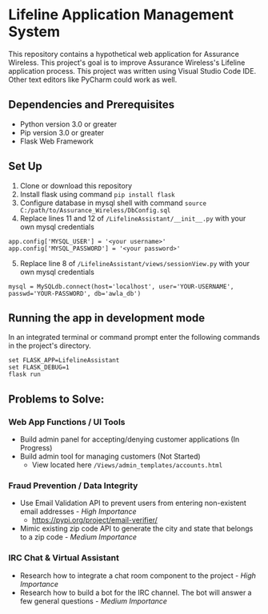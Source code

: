 # Lifeline Application Management System 
This repository contains a hypothetical web application for Assurance Wireless. This project's goal is to improve Assurance Wireless's Lifeline application process. This project was written using Visual Studio Code IDE. Other text editors like PyCharm could work as well.

## Dependencies and Prerequisites
* Python version 3.0 or greater 
* Pip version 3.0 or greater
* Flask Web Framework

## Set Up
1. Clone or download this repository
2. Install flask using command `pip install flask`
3. Configure database in mysql shell with command `source C:/path/to/Assurance_Wireless/DbConfig.sql`
4. Replace lines 11 and 12 of `/LifelineAssistant/__init__.py` with your own mysql credentials
```
app.config['MYSQL_USER'] = '<your username>'
app.config['MYSQL_PASSWORD'] = '<your password>'
```
5. Replace line 8 of `/LifelineAssistant/views/sessionView.py` with your own mysql credentials
```
mysql = MySQLdb.connect(host='localhost', user='YOUR-USERNAME', passwd='YOUR-PASSWORD', db='awla_db')
```

## Running the app in development mode
In an integrated terminal or command prompt enter the following commands in the project's directory.
```
set FLASK_APP=LifelineAssistant 
set FLASK_DEBUG=1
flask run
````

## Problems to Solve: 
### Web App Functions / UI Tools
* Build admin panel for accepting/denying customer applications (In Progress)
* Build admin tool for managing customers (Not Started)
  * View located here `/Views/admin_templates/accounts.html`
 
 ### Fraud Prevention / Data Integrity 
 * Use Email Validation API to prevent users from entering non-existent email addresses - *High Importance*
   * https://pypi.org/project/email-verifier/
 * Mimic existing zip code API to generate the city and state that belongs to a zip code - *Medium Importance* 

### IRC Chat & Virtual Assistant
* Research how to integrate a chat room component to the project - *High Importance*
* Research how to build a bot for the IRC channel. The bot will answer a few general questions - *Medium Importance*
